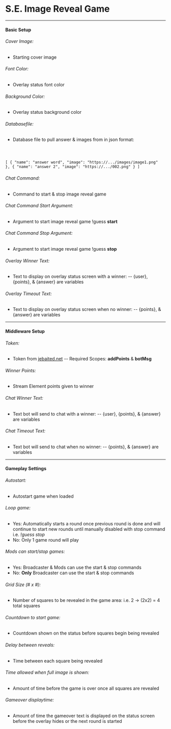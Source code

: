 # S.E. Image Reveal Game
***
#### Basic Setup

###### Cover Image:
- Starting cover image

###### Font Color:
- Overlay status font color

###### Background Color:
- Overlay status background color

###### Databasefile:
- Database file to pull answer & images from in json format:
<code>

[ {
    "name": "answer word",
    "image": "https://.../images/image1.png"
  },
  {
    "name": "answer 2",
    "image": "https://.../002.png"
  } ]
</code>

###### Chat Command:
- Command to start & stop image reveal game

###### Chat Command Start Argument:
- Argument to start image reveal game !guess **start**

###### Chat Command Stop Argument:
- Argument to start image reveal game !guess **stop**

###### Overlay Winner Text:
- Text to display on overlay status screen with a winner:
-- {user}, {points}, & {answer} are variables

###### Overlay Timeout Text:
- Text to display on overlay status screen when no winner:
-- {points}, & {answer} are variables  
***
#### Middleware Setup

###### Token:
- Token from [jebaited.net](https://jebaited.net/)
-- Required Scopes: **addPoints** & **botMsg**

###### Winner Points:
- Stream Element points given to winner

###### Chat Winner Text:
- Text bot will send to chat with a winner:
-- {user}, {points}, & {answer} are variables

###### Chat Timeout Text:
- Text bot will send to chat when no winner:
-- {points}, & {answer} are variables
***
#### Gameplay Settings

###### Autostart:
- Autostart game when loaded

###### Loop game:
- Yes: Automatically starts a round once previous round is done and will continue to start new rounds until manually disabled with stop command i.e. *!guess stop*
- No: Only 1 game round will play

###### Mods can start/stop games:
- Yes: Broadcaster & Mods can use the start & stop commands
- No: **Only** Broadcaster can use the start & stop commands

###### Grid Size (# x #):
- Number of squares to be revealed in the game area: i.e. 2 -> (2x2) = 4 total squares

###### Countdown to start game:
- Countdown shown on the status before squares begin being revealed

###### Delay between reveals:
- Time between each square being revealed

###### Time allowed when full image is shown:
- Amount of time before the game is over once all squares are revealed

###### Gameover displaytime:
- Amount of time the gameover text is displayed on the status screen before the overlay hides or the next round is started

